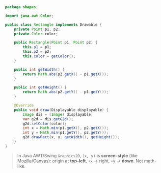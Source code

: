 ```java
package shapes;

import java.awt.Color;

public class Rectangle implements Drawable {
    private Point p1, p2;
    private Color color;

    public Rectangle(Point p1, Point p2) {
        this.p1 = p1;
        this.p2 = p2;
        this.color = getColor();
    }

    public int getWidth() {
        return Math.abs(p2.getX() - p1.getX());
    }

    public int getHeight() {
        return Math.abs(p2.getY() - p1.getY());
    }

    @Override
    public void draw(Displayable displayable) {
        Image dis = (Image) displayable;
        var g2d = dis.getG2d();
        g2d.setColor(color);
        int x = Math.min(p1.getX(), p2.getX());
        int y = Math.min(p1.getY(), p2.getY());
        g2d.drawRect(x, y, getWidth(), getHeight());
    }
}
```

> In Java AWT/Swing `Graphics2D`, `(x, y)` is **screen-style** (like Mozilla/Canvas): origin at **top-left**, `+x` → right, `+y` → **down**. Not math-like.

